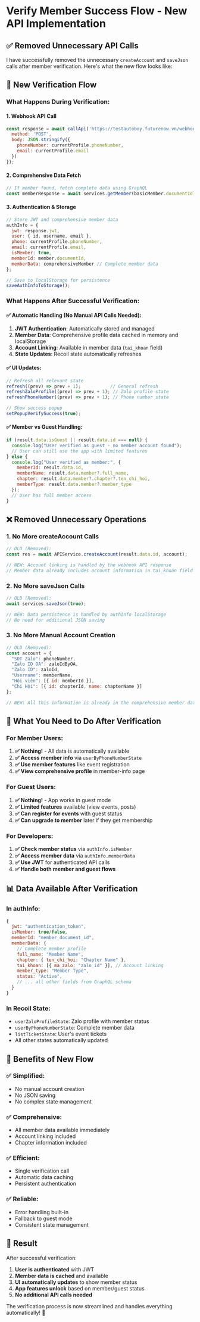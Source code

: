 # Verify Member Success Flow - New API Implementation

## ✅ **Removed Unnecessary API Calls**

I have successfully removed the unnecessary `createAccount` and `saveJson` calls after member verification. Here's what the new flow looks like:

## 🔄 **New Verification Flow**

### **What Happens During Verification:**

#### **1. Webhook API Call**
```javascript
const response = await callApi('https://testautoboy.futurenow.vn/webhook/verify-member', {
  method: 'POST',
  body: JSON.stringify({
    phoneNumber: currentProfile.phoneNumber,
    email: currentProfile.email
  })
});
```

#### **2. Comprehensive Data Fetch**
```javascript
// If member found, fetch complete data using GraphQL
const memberResponse = await services.getMember(basicMember.documentId);
```

#### **3. Authentication & Storage**
```javascript
// Store JWT and comprehensive member data
authInfo = {
  jwt: response.jwt,
  user: { id, username, email },
  phone: currentProfile.phoneNumber,
  email: currentProfile.email,
  isMember: true,
  memberId: member.documentId,
  memberData: comprehensiveMember // Complete member data
};

// Save to localStorage for persistence
saveAuthInfoToStorage();
```

### **What Happens After Successful Verification:**

#### **✅ Automatic Handling (No Manual API Calls Needed):**

1. **JWT Authentication**: Automatically stored and managed
2. **Member Data**: Comprehensive profile data cached in memory and localStorage
3. **Account Linking**: Available in member data (`tai_khoan` field)
4. **State Updates**: Recoil state automatically refreshes

#### **✅ UI Updates:**
```javascript
// Refresh all relevant state
refresh((prev) => prev + 1);           // General refresh
refreshZaloProfile((prev) => prev + 1); // Zalo profile state
refreshPhoneNumber((prev) => prev + 1); // Phone number state

// Show success popup
setPopupVerifySuccess(true);
```

#### **✅ Member vs Guest Handling:**
```javascript
if (result.data.isGuest || result.data.id === null) {
  console.log("User verified as guest - no member account found");
  // User can still use the app with limited features
} else {
  console.log("User verified as member:", {
    memberId: result.data.id,
    memberName: result.data.member?.full_name,
    chapter: result.data.member?.chapter?.ten_chi_hoi,
    memberType: result.data.member?.member_type
  });
  // User has full member access
}
```

## ❌ **Removed Unnecessary Operations**

### **1. No More createAccount Calls**
```javascript
// OLD (Removed):
const res = await APIService.createAccount(result.data.id, account);

// NEW: Account linking is handled by the webhook API response
// Member data already includes account information in tai_khoan field
```

### **2. No More saveJson Calls**
```javascript
// OLD (Removed):
await services.saveJson(true);

// NEW: Data persistence is handled by authInfo localStorage
// No need for additional JSON saving
```

### **3. No More Manual Account Creation**
```javascript
// OLD (Removed):
const account = {
  "SĐT Zalo": phoneNumber,
  "Zalo ID OA": zaloIdByOA,
  "Zalo ID": zaloId,
  "Username": memberName,
  "Hội viên": [{ id: memberId }],
  "Chi Hội": [{ id: chapterId, name: chapterName }]
};

// NEW: All this information is already in the comprehensive member data
```

## 🎯 **What You Need to Do After Verification**

### **For Member Users:**
1. **✅ Nothing!** - All data is automatically available
2. **✅ Access member info** via `userByPhoneNumberState`
3. **✅ Use member features** like event registration
4. **✅ View comprehensive profile** in member-info page

### **For Guest Users:**
1. **✅ Nothing!** - App works in guest mode
2. **✅ Limited features** available (view events, posts)
3. **✅ Can register for events** with guest status
4. **✅ Can upgrade to member** later if they get membership

### **For Developers:**
1. **✅ Check member status** via `authInfo.isMember`
2. **✅ Access member data** via `authInfo.memberData`
3. **✅ Use JWT** for authenticated API calls
4. **✅ Handle both member and guest flows**

## 📊 **Data Available After Verification**

### **In authInfo:**
```javascript
{
  jwt: "authentication_token",
  isMember: true/false,
  memberId: "member_document_id",
  memberData: {
    // Complete member profile
    full_name: "Member Name",
    chapter: { ten_chi_hoi: "Chapter Name" },
    tai_khoan: [{ ma_zalo: "zalo_id" }], // Account linking
    member_type: "Member Type",
    status: "Active",
    // ... all other fields from GraphQL schema
  }
}
```

### **In Recoil State:**
- `userZaloProfileState`: Zalo profile with member status
- `userByPhoneNumberState`: Complete member data
- `listTicketState`: User's event tickets
- All other states automatically updated

## 🚀 **Benefits of New Flow**

### **✅ Simplified:**
- No manual account creation
- No JSON saving
- No complex state management

### **✅ Comprehensive:**
- All member data available immediately
- Account linking included
- Chapter information included

### **✅ Efficient:**
- Single verification call
- Automatic data caching
- Persistent authentication

### **✅ Reliable:**
- Error handling built-in
- Fallback to guest mode
- Consistent state management

## 🎉 **Result**

After successful verification:
1. **User is authenticated** with JWT
2. **Member data is cached** and available
3. **UI automatically updates** to show member status
4. **App features unlock** based on member/guest status
5. **No additional API calls needed**

The verification process is now streamlined and handles everything automatically! 🚀
